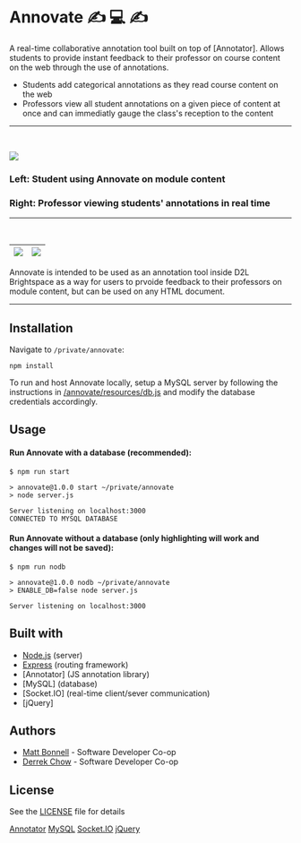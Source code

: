 # Annovate ✍️ 💻 ✍️
A real-time collaborative annotation tool built on top of [Annotator]. Allows students to provide instant feedback to their professor on course content on the web through the use of annotations.

  - Students add categorical annotations as they read course content on the web
  - Professors view all student annotations on a given piece of content at once and can immediatly gauge the class's reception to the content

---
<br/>

![](/annovate/demo/comporg_video.gif)
### Left: Student using Annovate on module content
### Right: Professor viewing students' annotations in real time

---
<br/>

![](/annovate/demo/tree(prof).png)  |  ![](/annovate/demo/problem_set(prof).png)
:----------------------------------:|:-------------------------:

Annovate is intended to be used as an annotation tool inside D2L Brightspace as a way for users to prvoide feedback to their professors on module content, but can be used on any HTML document.

---

## Installation
Navigate to `/private/annovate`:
```
npm install
```
To run and host Annovate locally, setup a MySQL server by following the instructions in [/annovate/resources/db.js](/annovate/resources/db.js) and modify the database credentials accordingly.

## Usage
#### Run Annovate with a database (recommended):
```
$ npm run start

> annovate@1.0.0 start ~/private/annovate
> node server.js

Server listening on localhost:3000
CONNECTED TO MYSQL DATABASE
```

#### Run Annovate without a database (only highlighting will work and changes will not be saved):
```
$ npm run nodb

> annovate@1.0.0 nodb ~/private/annovate
> ENABLE_DB=false node server.js

Server listening on localhost:3000
```

## Built with
* [Node.js] (server)
* [Express] (routing framework)
* [Annotator] (JS annotation library)
* [MySQL] (database)
* [Socket.IO] (real-time client/sever communication)
* [jQuery]

## Authors
* [Matt Bonnell](https://github.com/mattbonnell) - Software Developer Co-op
* [Derrek Chow](https://github.com/derrekchow) - Software Developer Co-op

## License
See the [LICENSE](/annovate/LICENSE) file for details

[Node.js]: <https://nodejs.org/en/>
[Express]: <https://expressjs.com/>
[Annotator](http://annotatorjs.org/)
[MySQL](https://www.mysql.com/)
[Socket.IO](https://socket.io/)
[jQuery](https://jquery.com/)

